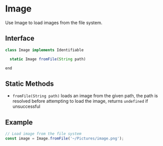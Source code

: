 # Image

Use Image to load images from the file system.

## Interface

```javascript
class Image implements Identifiable

  static Image fromFile(String path)

end
```

## Static Methods

- `fromFile(String path)` loads an image from the given path, the path is resolved before attempting to load the image, returns `undefined` if unsuccessful

## Example

```javascript
// Load image from the file system
const image = Image.fromFile('~/Pictures/image.png');
```
